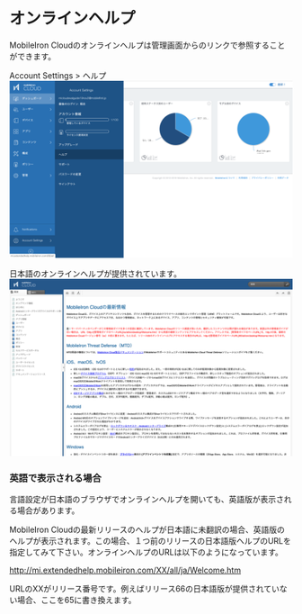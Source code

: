 # オンラインヘルプ

MobileIron Cloudのオンラインヘルプは管理画面からのリンクで参照することができます。

Account Settings > ヘルプ
![](images/42BC10C1-10C1-4BF7-9C8C-D1CBB8B444D0.png)

日本語のオンラインヘルプが提供されています。
![](images/1D10CC43-973D-463A-B8BD-B76B74D31C7B.png)

### 英語で表示される場合

言語設定が日本語のブラウザでオンラインヘルプを開いても、英語版が表示される場合があります。

MobileIron Cloudの最新リリースのヘルプが日本語に未翻訳の場合、英語版のヘルプが表示されます。この場合、１つ前のリリースの日本語版ヘルプのURLを指定してみて下さい。オンラインヘルプのURLは以下のようになっています。

http://mi.extendedhelp.mobileiron.com/XX/all/ja/Welcome.htm

URLのXXがリリース番号です。例えばリリース66の日本語版が提供されていない場合、ここを65に書き換えます。
